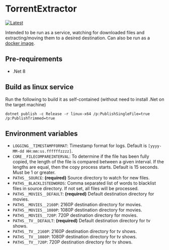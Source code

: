 # TorrentExtractor

[![Latest](https://github.com/dotnetdummy/TorrentExtractor/actions/workflows/auto-deploy-to-docker-hub.yml/badge.svg)](https://github.com/dotnetdummy/TorrentExtractor/actions/workflows/auto-deploy-to-docker-hub.yml)

Intended to be run as a service, watching for downloaded files and extracting/moving them to a desired destination. Can also be run as a [docker image](https://hub.docker.com/r/dotnetdummy/torrent-extractor).

## Pre-requirements

- .Net 8

## Build as linux service

Run the following to build it as self-contained (without need to install .Net on the target machine)

```
dotnet publish -c Release -r linux-x64 /p:PublishSingleFile=true /p:PublishTrimmed=true
```

## Environment variables

- `LOGGING__TIMESTAMPFORMAT`: Timestamp format for logs. Default is `[yyyy-MM-dd HH:mm:ss.ffffffzzzz]`.
- `CORE__FILECOMPAREINTERVAL`: To determine if the file has been fully copied, the length of the file is compared between a given interval. If the lengths are equal, then the copy process starts. Default is 15 seconds. Must be 1 or greater.
- `PATHS__SOURCE`: **(required)** Source directory to watch for new files.
- `PATHS__BLACKLISTEDWORDS`: Comma separated list of words to blacklist files in source directory. If not set, all files will be processed.
- `PATHS__MOVIES__DEFAULT`: **(required)** Default destination directory for movies.
- `PATHS__MOVIES__2160P`: 2160P destination directory for movies.
- `PATHS__MOVIES__1080P`: 1080P destination directory for movies.
- `PATHS__MOVIES__720P`: 720P destination directory for movies.
- `PATHS__TV__DEFAULT`: **(required)** Default destination directory for tv shows.
- `PATHS__TV__2160P`: 2160P destination directory for tv shows.
- `PATHS__TV__1080P`: 1080P destination directory for tv shows.
- `PATHS__TV__720P`: 720P destination directory for tv shows.

